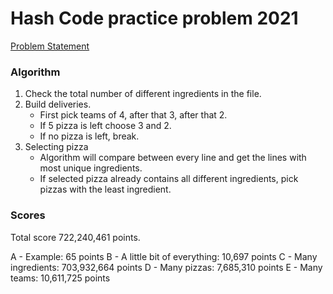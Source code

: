 # Hash Code practice problem 2021
[Problem Statement](https://bytefreaks.net/google/hash-code/google-hash-code-2021-practice-problem)


### Algorithm
1. Check the total number of different ingredients in the file.
2. Build deliveries.
    - First pick teams of 4, after that 3, after that 2.
    - If 5 pizza is left choose 3 and 2.
    - If no pizza is left, break.
3. Selecting pizza
    - Algorithm will compare between every line and get the lines with most unique ingredients.
    - If selected pizza already contains all different ingredients, pick pizzas with the least ingredient. 

### Scores
Total score 722,240,461 points.

A - Example: 65 points
B - A little bit of everything: 10,697 points
C - Many ingredients: 703,932,664 points
D - Many pizzas: 7,685,310 points
E - Many teams: 10,611,725 points